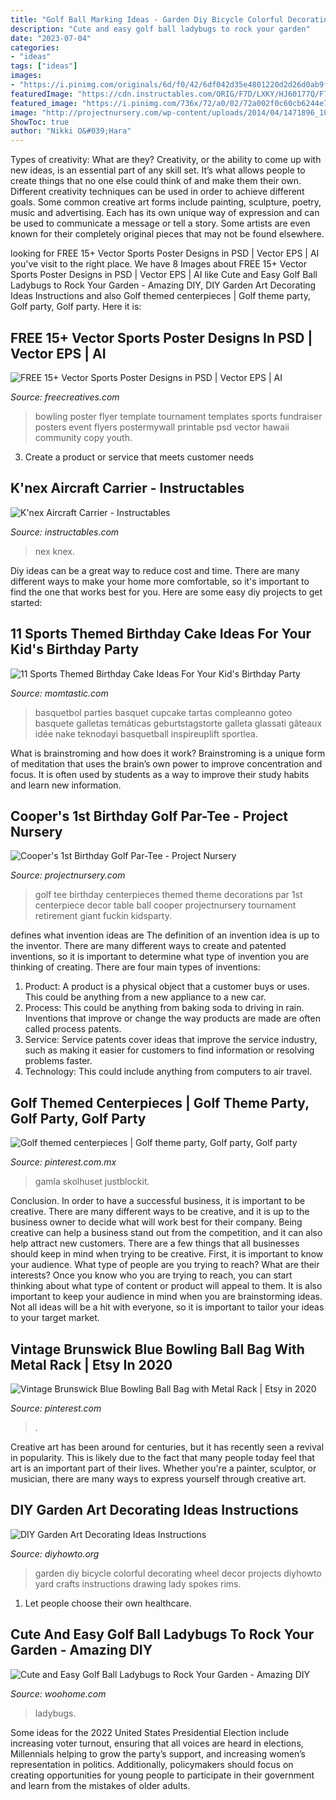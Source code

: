 ```yaml
---
title: "Golf Ball Marking Ideas - Garden Diy Bicycle Colorful Decorating Wheel Decor Projects Diyhowto Yard Crafts Instructions Drawing Lady Spokes Rims"
description: "Cute and easy golf ball ladybugs to rock your garden"
date: "2023-07-04"
categories:
- "ideas"
tags: ["ideas"]
images:
- "https://i.pinimg.com/originals/6d/f0/42/6df042d35e4801220d2d26d0ab9f3538.jpg"
featuredImage: "https://cdn.instructables.com/ORIG/F7D/LXKY/HJ60177Q/F7DLXKYHJ60177Q.jpg?width=2100"
featured_image: "https://i.pinimg.com/736x/72/a0/02/72a002f0c60cb6244e74daadc3aed62c.jpg"
image: "http://projectnursery.com/wp-content/uploads/2014/04/1471896_10151802967711987_957671506_n.jpg"
ShowToc: true
author: "Nikki O&#039;Hara"
---
```



Types of creativity: What are they?
Creativity, or the ability to come up with new ideas, is an essential part of any skill set. It’s what allows people to create things that no one else could think of and make them their own. Different creativity techniques can be used in order to achieve different goals.
Some common creative art forms include painting, sculpture, poetry, music and advertising. Each has its own unique way of expression and can be used to communicate a message or tell a story. Some artists are even known for their completely original pieces that may not be found elsewhere.

	

		
looking for FREE 15+ Vector Sports Poster Designs in PSD | Vector EPS | AI you've visit to the right place. We have 8 Images about FREE 15+ Vector Sports Poster Designs in PSD | Vector EPS | AI like Cute and Easy Golf Ball Ladybugs to Rock Your Garden - Amazing DIY, DIY Garden Art Decorating Ideas Instructions and also Golf themed centerpieces | Golf theme party, Golf party, Golf party. Here it is:
		
    
## FREE 15+ Vector Sports Poster Designs In PSD | Vector EPS | AI

<img loading=lazy src="https://images.freecreatives.com/wp-content/uploads/2015/09/bowling-poster.jpg" onerror="this.onerror=null;this.src='https://tse4.mm.bing.net/th?id=OIP.Uq0eCAN0GQtPIZ3xzcPtQwHaLH&amp;pid=15.1';" alt="FREE 15+ Vector Sports Poster Designs in PSD | Vector EPS | AI">

_Source: freecreatives.com_

>bowling poster flyer template tournament templates sports fundraiser posters event flyers postermywall printable psd vector hawaii community copy youth. 

	

3. Create a product or service that meets customer needs

    
## K&#039;nex Aircraft Carrier - Instructables

<img loading=lazy src="https://cdn.instructables.com/ORIG/F7D/LXKY/HJ60177Q/F7DLXKYHJ60177Q.jpg?width=2100" onerror="this.onerror=null;this.src='https://tse1.mm.bing.net/th?id=OIP.u-UdFHwhmdRGqYNoFsuesAHaFj&amp;pid=15.1';" alt="K&#039;nex Aircraft Carrier - Instructables">

_Source: instructables.com_

>nex knex. 

	

Diy ideas can be a great way to reduce cost and time. There are many different ways to make your home more comfortable, so it's important to find the one that works best for you. Here are some easy diy projects to get started: 

    
## 11 Sports Themed Birthday Cake Ideas For Your Kid&#039;s Birthday Party

<img loading=lazy src="https://cdn1-www.momtastic.com/assets/uploads/gallery/11-sports-themed-birthday-cakes/sports-themed-birthday-cakes-3-basketball.jpg" onerror="this.onerror=null;this.src='https://tse2.mm.bing.net/th?id=OIP.xXa7LbGLjQhpG26ggScIHgHaLm&amp;pid=15.1';" alt="11 Sports Themed Birthday Cake Ideas For Your Kid&#039;s Birthday Party">

_Source: momtastic.com_

>basquetbol parties basquet cupcake tartas compleanno goteo basquete galletas temáticas geburtstagstorte galleta glassati gâteaux idée nake teknodayi basquetball inspireuplift sportlea. 

	

What is brainstroming and how does it work?
Brainstroming is a unique form of meditation that uses the brain’s own power to improve concentration and focus. It is often used by students as a way to improve their study habits and learn new information.

    
## Cooper&#039;s 1st Birthday Golf Par-Tee - Project Nursery

<img loading=lazy src="http://projectnursery.com/wp-content/uploads/2014/04/1471896_10151802967711987_957671506_n.jpg" onerror="this.onerror=null;this.src='https://tse3.mm.bing.net/th?id=OIP.VMXM-QGEn9NpWs0pfewafQHaLI&amp;pid=15.1';" alt="Cooper&#039;s 1st Birthday Golf Par-Tee - Project Nursery">

_Source: projectnursery.com_

>golf tee birthday centerpieces themed theme decorations par 1st centerpiece decor table ball cooper projectnursery tournament retirement giant fuckin kidsparty. 

	

defines what invention ideas are
The definition of an invention idea is up to the inventor. 
There are many different ways to create and patented inventions, so it is important to determine what type of invention you are thinking of creating. There are four main types of inventions: 
1) Product: A product is a physical object that a customer buys or uses. This could be anything from a new appliance to a new car. 
2) Process: This could be anything from baking soda to driving in rain. Inventions that improve or change the way products are made are often called process patents. 
3) Service: Service patents cover ideas that improve the service industry, such as making it easier for customers to find information or resolving problems faster. 
4) Technology: This could include anything from computers to air travel.

    
## Golf Themed Centerpieces | Golf Theme Party, Golf Party, Golf Party

<img loading=lazy src="https://i.pinimg.com/originals/6d/f0/42/6df042d35e4801220d2d26d0ab9f3538.jpg" onerror="this.onerror=null;this.src='https://tse1.mm.bing.net/th?id=OIP.DJ1o9i6d-d6vOtuqSkfZnQHaJ4&amp;pid=15.1';" alt="Golf themed centerpieces | Golf theme party, Golf party, Golf party">

_Source: pinterest.com.mx_

>gamla skolhuset justblockit. 

	

Conclusion.
In order to have a successful business, it is important to be creative. There are many different ways to be creative, and it is up to the business owner to decide what will work best for their company. Being creative can help a business stand out from the competition, and it can also help attract new customers. There are a few things that all businesses should keep in mind when trying to be creative.
First, it is important to know your audience. What type of people are you trying to reach? What are their interests? Once you know who you are trying to reach, you can start thinking about what type of content or product will appeal to them. It is also important to keep your audience in mind when you are brainstorming ideas. Not all ideas will be a hit with everyone, so it is important to tailor your ideas to your target market.

    
## Vintage Brunswick Blue Bowling Ball Bag With Metal Rack | Etsy In 2020

<img loading=lazy src="https://i.pinimg.com/736x/72/a0/02/72a002f0c60cb6244e74daadc3aed62c.jpg" onerror="this.onerror=null;this.src='https://tse1.mm.bing.net/th?id=OIP.ORU-RKSF0O3yZtW5cmUPTgHaHa&amp;pid=15.1';" alt="Vintage Brunswick Blue Bowling Ball Bag with Metal Rack | Etsy in 2020">

_Source: pinterest.com_

>. 

	

Creative art has been around for centuries, but it has recently seen a revival in popularity. This is likely due to the fact that many people today feel that art is an important part of their lives. Whether you're a painter, sculptor, or musician, there are many ways to express yourself through creative art.

    
## DIY Garden Art Decorating Ideas Instructions

<img loading=lazy src="http://www.diyhowto.org/wp-content/uploads/DIY-Bicycle-Wheel-Garden-Art-20-Colorful-Garden-Art-DIY-Decorating-Ideas.jpg" onerror="this.onerror=null;this.src='https://tse2.mm.bing.net/th?id=OIP.2FjPoH07-56ZriW-9Q1UHQHaLD&amp;pid=15.1';" alt="DIY Garden Art Decorating Ideas Instructions">

_Source: diyhowto.org_

>garden diy bicycle colorful decorating wheel decor projects diyhowto yard crafts instructions drawing lady spokes rims. 

	

1. Let people choose their own healthcare.

    
## Cute And Easy Golf Ball Ladybugs To Rock Your Garden - Amazing DIY

<img loading=lazy src="https://www.woohome.com/wp-content/uploads/2016/01/Lady-Bugs-05.jpg" onerror="this.onerror=null;this.src='https://tse1.mm.bing.net/th?id=OIP.FahyY45LE2-JQ7eBXNmJUQHaJ4&amp;pid=15.1';" alt="Cute and Easy Golf Ball Ladybugs to Rock Your Garden - Amazing DIY">

_Source: woohome.com_

>ladybugs. 

	

Some ideas for the 2022 United States Presidential Election include increasing voter turnout, ensuring that all voices are heard in elections, Millennials helping to grow the party’s support, and increasing women’s representation in politics. Additionally, policymakers should focus on creating opportunities for young people to participate in their government and learn from the mistakes of older adults.

